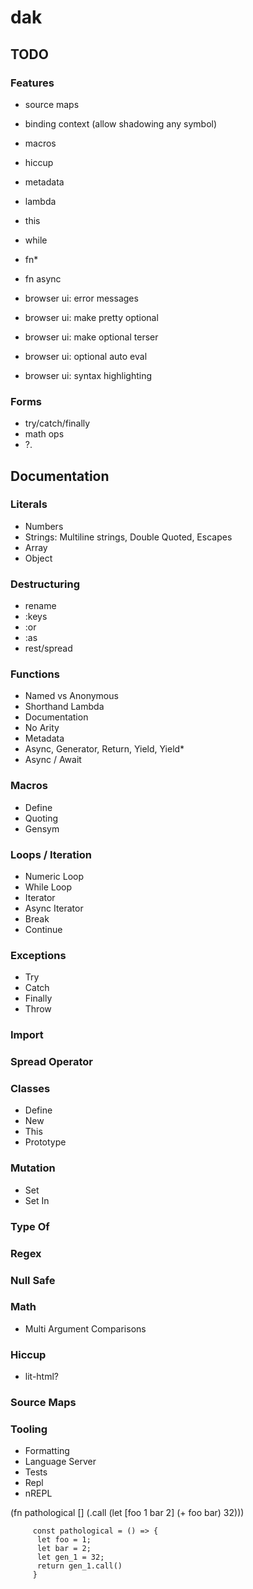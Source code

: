 # dak

## TODO

### Features

- source maps
- binding context (allow shadowing any symbol)
- macros
- hiccup
- metadata
- lambda
- this
- while
- fn\*
- fn async

- browser ui: error messages
- browser ui: make pretty optional
- browser ui: make optional terser
- browser ui: optional auto eval
- browser ui: syntax highlighting

### Forms

- try/catch/finally
- math ops
- ?.

## Documentation

### Literals

- Numbers
- Strings: Multiline strings, Double Quoted, Escapes
- Array
- Object

### Destructuring

- rename
- :keys
- :or
- :as
- rest/spread

### Functions

- Named vs Anonymous
- Shorthand Lambda
- Documentation
- No Arity
- Metadata
- Async, Generator, Return, Yield, Yield\*
- Async / Await

### Macros

- Define
- Quoting
- Gensym

### Loops / Iteration

- Numeric Loop
- While Loop
- Iterator
- Async Iterator
- Break
- Continue

### Exceptions

- Try
- Catch
- Finally
- Throw

### Import

### Spread Operator

### Classes

- Define
- New
- This
- Prototype

### Mutation

- Set
- Set In

### Type Of

### Regex

### Null Safe

### Math

- Multi Argument Comparisons

### Hiccup

- lit-html?

### Source Maps

### Tooling

- Formatting
- Language Server
- Tests
- Repl
- nREPL

(fn pathological []
(.call (let [foo 1
bar 2]
(+ foo bar)
32)))

         const pathological = () => {
          let foo = 1;
          let bar = 2;
          let gen_1 = 32;
          return gen_1.call()
         }
